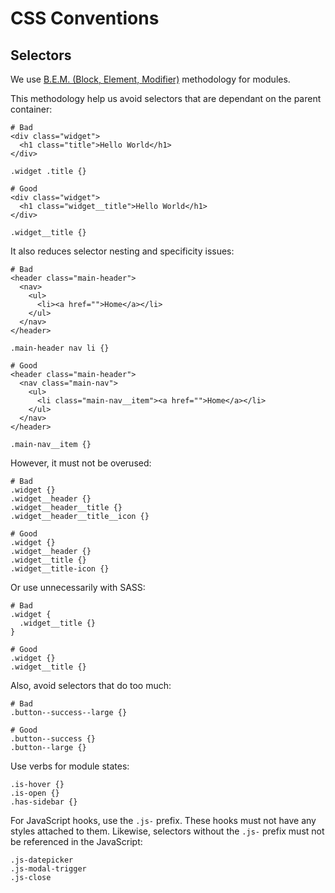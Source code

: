 # CSS Conventions

## Selectors

We use [B.E.M. (Block, Element, Modifier)](http://csswizardry.com/2013/01/mindbemding-getting-your-head-round-bem-syntax/) methodology for modules.

This methodology help us avoid selectors that are dependant on the parent container:

    # Bad
    <div class="widget">
      <h1 class="title">Hello World</h1>
    </div>

    .widget .title {} 

    # Good
    <div class="widget">
      <h1 class="widget__title">Hello World</h1>
    </div>

    .widget__title {}

It also reduces selector nesting and specificity issues:

    # Bad
    <header class="main-header">
      <nav>
        <ul>
          <li><a href="">Home</a></li>
        </ul>
      </nav>
    </header>

    .main-header nav li {}

    # Good
    <header class="main-header">
      <nav class="main-nav">
        <ul>
          <li class="main-nav__item"><a href="">Home</a></li>
        </ul>
      </nav>
    </header>
    
    .main-nav__item {}

However, it must not be overused:

    # Bad
    .widget {}
    .widget__header {}
    .widget__header__title {}
    .widget__header__title__icon {}

    # Good
    .widget {}
    .widget__header {}
    .widget__title {}
    .widget__title-icon {}

Or use unnecessarily with SASS:

    # Bad
    .widget {
      .widget__title {}
    }

    # Good
    .widget {}
    .widget__title {}

Also, avoid selectors that do too much:

    # Bad
    .button--success--large {}

    # Good
    .button--success {}
    .button--large {}

Use verbs for module states:

    .is-hover {}
    .is-open {}
    .has-sidebar {}

For JavaScript hooks, use the `.js-` prefix. These hooks must not have any styles attached to them. Likewise, selectors without the `.js-` prefix must not be referenced in the JavaScript:

    .js-datepicker
    .js-modal-trigger
    .js-close